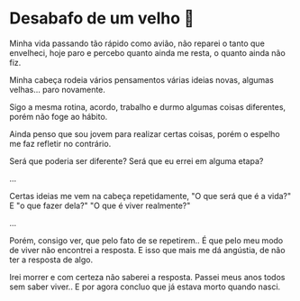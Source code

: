 # Desabafo de um velho :older_man:

Minha vida passando tão rápido como avião,
não reparei o tanto que envelheci,
hoje paro e percebo quanto ainda me resta,
o quanto ainda não fiz.

Minha cabeça rodeia vários pensamentos
várias ideias novas, algumas velhas...
paro novamente.

Sigo a mesma rotina, acordo, trabalho e durmo
algumas coisas diferentes, porém não foge ao hábito.

Ainda penso que sou jovem para realizar certas coisas,
porém o espelho me faz refletir no contrário.

Será que poderia ser diferente?
Será que eu errei em alguma etapa?

...

Certas ideias me vem na cabeça repetidamente,
"O que será que é a vida?" E "o que fazer dela?"
"O que é viver realmente?"

...

Porém, consigo ver, que pelo fato de se repetirem..
É que pelo meu modo de viver não encontrei a resposta.
E isso que mais me dá angústia,
de não ter a resposta de algo.

Irei morrer e com certeza não saberei a resposta.
Passei meus anos todos sem saber viver..
E por agora concluo que já estava morto quando nasci.



